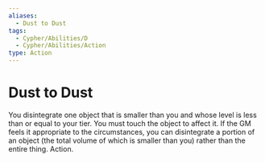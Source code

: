 ```yaml
---
aliases:
  - Dust to Dust
tags:
  - Cypher/Abilities/D
  - Cypher/Abilities/Action
type: Action
---
```


# Dust to Dust

You disintegrate one object that is smaller than you and whose level is less than or equal to your tier. You must touch the object to affect it. If the GM feels it appropriate to the circumstances, you can disintegrate a portion of an object (the total volume of which is smaller than you) rather than the entire thing. Action.
